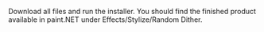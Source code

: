 Download all files and run the installer. You should find the finished product available in paint.NET under Effects/Stylize/Random Dither. 

